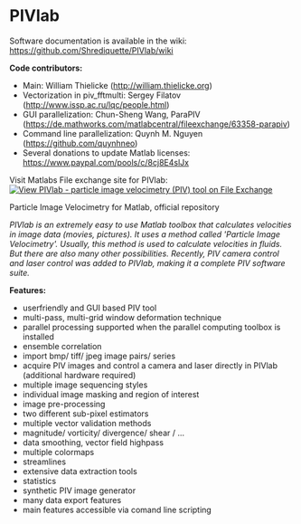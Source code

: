 # PIVlab
Software documentation is available in the wiki: https://github.com/Shrediquette/PIVlab/wiki

**Code contributors:**
* Main: William Thielicke (http://william.thielicke.org)
* Vectorization in piv_fftmulti: Sergey Filatov (http://www.issp.ac.ru/lqc/people.html)
* GUI parallelization: Chun-Sheng Wang, ParaPIV (https://de.mathworks.com/matlabcentral/fileexchange/63358-parapiv)
* Command line parallelization: Quynh M. Nguyen (https://github.com/quynhneo)
* Several donations to update Matlab licenses: https://www.paypal.com/pools/c/8cj8E4slJx

Visit Matlabs File exchange site for PIVlab: [![View PIVlab - particle image velocimetry (PIV) tool on File Exchange](https://www.mathworks.com/matlabcentral/images/matlab-file-exchange.svg)](https://de.mathworks.com/matlabcentral/fileexchange/27659-pivlab-particle-image-velocimetry-piv-tool)

Particle Image Velocimetry for Matlab, official repository

*PIVlab is an extremely easy to use Matlab toolbox that calculates velocities in image data (movies, pictures). It uses a method called 'Particle Image Velocimetry'. Usually, this method is used to calculate velocities in fluids. But there are also many other possibilities. Recently, PIV camera control and laser control was added to PIVlab, making it a complete PIV software suite.*

**Features:** 
* userfriendly and GUI based PIV tool
* multi-pass, multi-grid window deformation technique
* parallel processing supported when the parallel computing toolbox is installed
* ensemble correlation 
* import bmp/ tiff/ jpeg image pairs/ series
* acquire PIV images and control a camera and laser directly in PIVlab (additional hardware required)
* multiple image sequencing styles
* individual image masking and region of interest
* image pre-processing
* two different sub-pixel estimators
* multiple vector validation methods
* magnitude/ vorticity/ divergence/ shear / ...
* data smoothing, vector field highpass
* multiple colormaps
* streamlines
* extensive data extraction tools
* statistics
* synthetic PIV image generator
* many data export features
* main features accessible via comand line scripting

